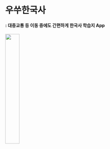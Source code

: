 # 우쑤한국사
#### : 대중교통 등 이동 중에도 간편하게 한국사 학습지 App

<img src="https://user-images.githubusercontent.com/83493143/215064850-66cabcde-4392-408d-912b-f96ffa0b8ce4.jpeg" width="30%" >
